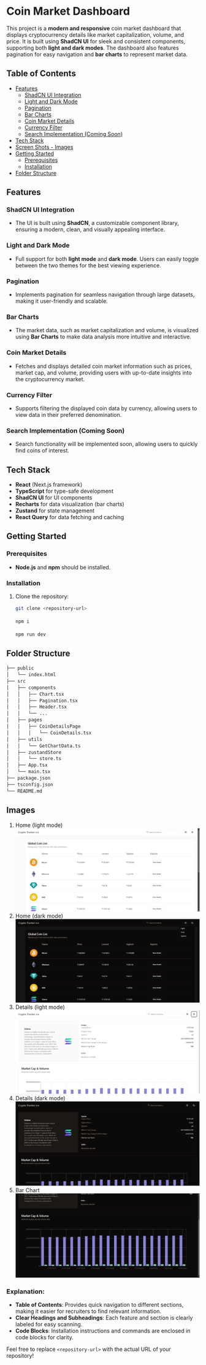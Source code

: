 # Coin Market Dashboard

This project is a **modern and responsive** coin market dashboard that displays cryptocurrency details like market capitalization, volume, and price. It is built using **ShadCN UI** for sleek and consistent components, supporting both **light and dark modes**. The dashboard also features pagination for easy navigation and **bar charts** to represent market data.

## Table of Contents

- [Features](#features)
  - [ShadCN UI Integration](#shadcn-ui-integration)
  - [Light and Dark Mode](#light-and-dark-mode)
  - [Pagination](#pagination)
  - [Bar Charts](#bar-charts)
  - [Coin Market Details](#coin-market-details)
  - [Currency Filter](#currency-filter)
  - [Search Implementation (Coming Soon)](#search-implementation-coming-soon)
- [Tech Stack](#tech-stack)
- [Screen Shots - Images](#images)
- [Getting Started](#getting-started)
  - [Prerequisites](#prerequisites)
  - [Installation](#installation)
- [Folder Structure](#folder-structure)



## Features

### ShadCN UI Integration
- The UI is built using **ShadCN**, a customizable component library, ensuring a modern, clean, and visually appealing interface.

### Light and Dark Mode
- Full support for both **light mode** and **dark mode**. Users can easily toggle between the two themes for the best viewing experience.

### Pagination
- Implements pagination for seamless navigation through large datasets, making it user-friendly and scalable.

### Bar Charts
- The market data, such as market capitalization and volume, is visualized using **Bar Charts** to make data analysis more intuitive and interactive.

### Coin Market Details
- Fetches and displays detailed coin market information such as prices, market cap, and volume, providing users with up-to-date insights into the cryptocurrency market.

### Currency Filter
- Supports filtering the displayed coin data by currency, allowing users to view data in their preferred denomination.

### Search Implementation (Coming Soon)
- Search functionality will be implemented soon, allowing users to quickly find coins of interest.

## Tech Stack
- **React** (Next.js framework)
- **TypeScript** for type-safe development
- **ShadCN UI** for UI components
- **Recharts** for data visualization (bar charts)
- **Zustand** for state management
- **React Query** for data fetching and caching

## Getting Started

### Prerequisites
- **Node.js** and **npm** should be installed.

### Installation
1. Clone the repository:
   ```bash
   git clone <repository-url>

   npm i 

   npm run dev
    ```

## Folder Structure

```bash
├── public
│   └── index.html
├── src
│   ├── components
│   │   ├── Chart.tsx
│   │   ├── Pagination.tsx
│   │   ├── Header.tsx
│   │   └── ...
│   ├── pages
│   │   ├── CoinDetailsPage
│   │   │   └── CoinDetails.tsx
│   ├── utils
│   │   └── GetChartData.ts
│   ├── zustandStore
│   │   └── store.ts
│   ├── App.tsx
│   └── main.tsx
├── package.json
├── tsconfig.json
└── README.md
```

## Images

1) Home (light mode)
![alt text](<Sample-images/Screenshot 2024-10-17 130556.png>)
2) Home (dark mode)
![alt text](<Sample-images/Screenshot 2024-10-17 130610.png>)
3) Details (light mode)
![alt text](<Sample-images/Screenshot 2024-10-17 130646.png>)
4) Details (dark mode)
![alt text](<Sample-images/Screenshot 2024-10-17 130634.png>)
5) Bar Chart
![alt text](<Sample-images/Screenshot 2024-10-17 130658.png>)

### Explanation:
- **Table of Contents**: Provides quick navigation to different sections, making it easier for recruiters to find relevant information.
- **Clear Headings and Subheadings**: Each feature and section is clearly labeled for easy scanning.
- **Code Blocks**: Installation instructions and commands are enclosed in code blocks for clarity.
  
Feel free to replace `<repository-url>` with the actual URL of your repository!

